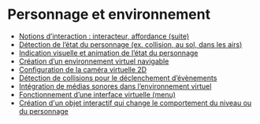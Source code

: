 # Personnage et environnement

<!-- start-replace-subnav depth=1 -->
* [Notions d’interaction : interacteur, affordance (suite)](/03-savoirs/02/01-interactivite-suite/)
* [Détection de l’état du personnage (ex. collision, au sol, dans les airs)](/03-savoirs/02/02-etats/)
* [Indication visuelle et animation de l’état du personnage](/03-savoirs/02/03-etats-animation/)
* [Création d’un environnement virtuel navigable](/03-savoirs/02/04-deplacement-environnement/)
* [Configuration de la caméra virtuelle 2D](/03-savoirs/02/05-camera2d/)
* [Détection de collisions pour le déclenchement d’évènements](/03-savoirs/02/06-collisions/)
* [Intégration de médias sonores dans l’environnement virtuel](/03-savoirs/02/07-localisation-sonore/)
* [Fonctionnement d’une interface virtuelle (menu)](/03-savoirs/02/08-menu/)
* [Création d'un objet interactif qui change le comportement du niveau ou du personnage](/03-savoirs/02/09-objet-comportement/)
<!-- end-replace-subnav -->


